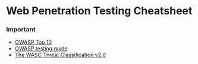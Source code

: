 # Web Penetration Testing Cheatsheet

### Important
- [OWASP Top 10](https://owasp.org/www-project-top-ten/)
- [OWASP testing guide](https://owasp.org/www-project-web-security-testing-guide/)
- [The WASC Threat Classification v2.0](http://projects.webappsec.org/w/page/13246978/Threat%20Classification)
